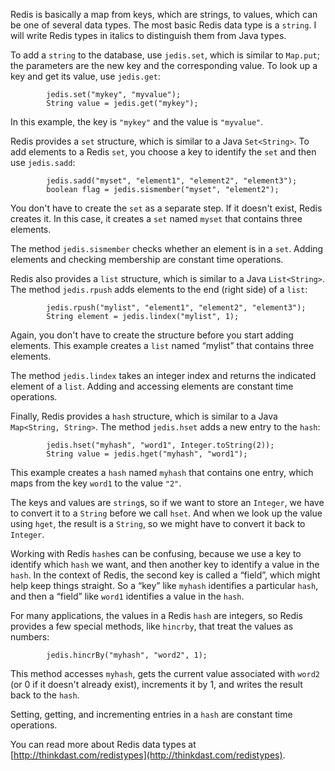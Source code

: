 Redis is basically a map from keys, which are strings, to values, which can be one of several data types. The most basic Redis data type is a `string`.  I will write Redis types in italics to distinguish them from Java types. 

To add a `string` to the database, use `jedis.set`, which is similar to `Map.put`; the parameters are the new key and the corresponding value. To look up a key and get its value, use `jedis.get`:

```code
        jedis.set("mykey", "myvalue");
        String value = jedis.get("mykey");
```

In this example, the key is `"mykey"` and the value is `"myvalue"`.


Redis provides a `set` structure, which is similar to a Java `Set<String>`. To add elements to a Redis `set`, you choose a key to identify the `set` and then use `jedis.sadd`:

```code
        jedis.sadd("myset", "element1", "element2", "element3");
        boolean flag = jedis.sismember("myset", "element2");
```

You don't have to create the `set` as a separate step. If it doesn't exist, Redis creates it. In this case, it creates a `set` named `myset` that contains three elements.

The method `jedis.sismember` checks whether an element is in a `set`. Adding elements and checking membership are constant time operations.


Redis also provides a `list` structure, which is similar to a Java `List<String>`. The method `jedis.rpush` adds elements to the end (right side) of a `list`:

```code
        jedis.rpush("mylist", "element1", "element2", "element3");
        String element = jedis.lindex("mylist", 1);
```

Again, you don't have to create the structure before you start adding elements. This example creates a `list` named “mylist” that contains three elements.


The method `jedis.lindex` takes an integer index and returns the indicated element of a `list`. Adding and accessing elements are constant time operations.

Finally, Redis provides a `hash` structure, which is similar to a Java `Map<String, String>`. The method `jedis.hset` adds a new entry to the `hash`:

```code
        jedis.hset("myhash", "word1", Integer.toString(2));
        String value = jedis.hget("myhash", "word1");
```

This example creates a `hash` named `myhash` that contains one entry, which maps from the key `word1` to the value `"2"`.

The keys and values are `string`s, so if we want to store an `Integer`, we have to convert it to a `String` before we call `hset`.  And when we look up the value using `hget`, the result is a `String`, so we might have to convert it back to `Integer`.


Working with Redis `hash`es can be confusing, because we use a key to identify which `hash` we want, and then another key to identify a value in the `hash`. In the context of Redis, the second key is called a “field”, which might help keep things straight. So a “key” like `myhash` identifies a particular `hash`, and then a “field” like `word1` identifies a value in the `hash`.

For many applications, the values in a Redis `hash` are integers, so Redis provides a few special methods, like `hincrby`, that treat the values as numbers:

```code
        jedis.hincrBy("myhash", "word2", 1);
```

This method accesses `myhash`, gets the current value associated with `word2` (or 0 if it doesn't already exist), increments it by 1, and writes the result back to the `hash`.

Setting, getting, and incrementing entries in a `hash` are constant time operations.


You can read more about Redis data types at [http://thinkdast.com/redistypes](http://thinkdast.com/redistypes).